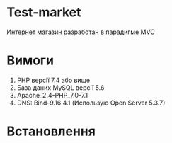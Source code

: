 # Test-market
Интернет магазин разработан в парадигме MVC
# Вимоги
1. PHP версії 7.4 або вище
2. База даних MySQL версії 5.6
3. Apache_2.4-PHP_7.0-7.1
4. DNS: Bind-9.16
4.1 (Использую Open Server 5.3.7)
# Встановлення

